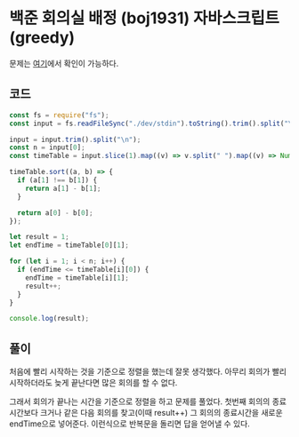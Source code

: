 # 백준 회의실 배정 (boj1931) 자바스크립트 (greedy)

문제는 [여기](https://www.acmicpc.net/problem/1931)에서 확인이 가능하다.

## 코드

```javascript
const fs = require("fs");
const input = fs.readFileSync("./dev/stdin").toString().trim().split("\n");

input = input.trim().split("\n");
const n = input[0];
const timeTable = input.slice(1).map((v) => v.split(" ").map((v) => Number(v)));

timeTable.sort((a, b) => {
  if (a[1] !== b[1]) {
    return a[1] - b[1];
  }

  return a[0] - b[0];
});

let result = 1;
let endTime = timeTable[0][1];

for (let i = 1; i < n; i++) {
  if (endTime <= timeTable[i][0]) {
    endTime = timeTable[i][1];
    result++;
  }
}

console.log(result);
```

## 풀이

처음에 빨리 시작하는 것을 기준으로 정렬을 했는데 잘못 생각했다. 아무리 회의가 빨리 시작하더라도 늦게 끝난다면 많은 회의를 할 수 없다.

그래서 회의가 끝나는 시간을 기준으로 정렬을 하고 문제를 풀었다. 첫번째 회의의 종료시간보다 크거나 같은 다음 회의를 찾고(이때 result++) 그 회의의 종료시간을 새로운 endTime으로 넣어준다.
이런식으로 반복문을 돌리면 답을 얻어낼 수 있다.
